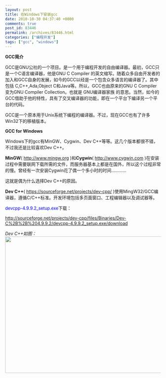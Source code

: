 ```yaml
---
layout: post
title: 在Windows下安装gcc
date: 2010-10-30 04:37:40 +0000
comments: true
post_id: 83446
permalink: /archives/83446.html
categories: ["编程开发"]
tags: ["gcc", "windows"]
---
```


<strong>GCC简介</strong>

GCC是GNU公社的一个项目。是一个用于编程开发的自由编译器。最初，GCC只是一个C语言编译器，他是GNU C Compiler 的英文缩写。随着众多自由开发者的加入和GCC自身的发展，如今的GCC以经是一个包含众多语言的编译器了。其中包括 C,C++,Ada,Object C和Java等。所以，GCC也由原来的GNU C Compiler变为GNU Compiler Collection。也就是 GNU编译器家族 的意思。当然，如今的GCC借助于他的特性，具有了交叉编译器的功能，即在一个平台下编译另一个平台的代码。

GCC是一个原本用于Unix系统下编程的编译器。不过，现在GCC也有了许多Win32下的移植版本。

<strong>GCC for Windows</strong>

Windows下的gcc有MinGW、Cygwin、Dev C++等等。这几个版本都很不错，不过我还是比较喜欢Dev C++。

<strong>MinGW</strong>( http://www.mingw.org )和<strong>Cygwin</strong>( http://www.cygwin.com )在安装过程中需要联网下载所需的文件，而服务器基本上都是在国外，所以这个过程非常的慢。曾经有一次安装Cygwin花了偶一个多小时的时间…………

这就是偶为什么选择Dev C++的原因。

<strong>Dev C++</strong>( https://sourceforge.net/projects/dev-cpp/ )使用MingW32/GCC编译器，遵循C/C++标准。开发环境包括多页面窗口、工程编辑器以及调试器等。

<span style="color: #0000ff">devcpp-4.9.9.2_setup.exe</span>下载：

http://sourceforge.net/projects/dev-cpp/files/Binaries/Dev-C%2B%2B%204.9.9.2/devcpp-4.9.9.2_setup.exe/download

<em>Dev C++如图：</em>
<img class="aligncenter" title="Dev C++" src="http://img208.poco.cn/mypoco/myphoto/20101030/12/5545129120101030123110078.jpg" alt="" width="771" height="441" />
